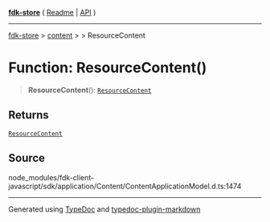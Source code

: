 [**fdk-store**](../../../README.md) ( [Readme](../../../README.md) \| [API](../../../API.md) )

---

[fdk-store](../../../API.md) > [content](../../README.md) > [<internal>](../README.md) > ResourceContent

# Function: ResourceContent()

> **ResourceContent**(): [`ResourceContent`](../type-aliases/type-alias.ResourceContent.md)

## Returns

[`ResourceContent`](../type-aliases/type-alias.ResourceContent.md)

## Source

node_modules/fdk-client-javascript/sdk/application/Content/ContentApplicationModel.d.ts:1474

---

Generated using [TypeDoc](https://typedoc.org/) and [typedoc-plugin-markdown](https://www.npmjs.com/package/typedoc-plugin-markdown)
